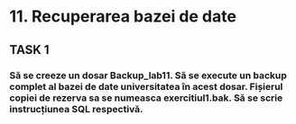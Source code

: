 # 11. Recuperarea bazei de date
## TASK 1

### Să se creeze un dosar Backup_lab11. Să se execute un backup complet al bazei de date universitatea în acest dosar. Fișierul copiei de rezerva sa se numeasca exercitiul1.bak. Să se scrie instrucțiunea SQL respectivă.





